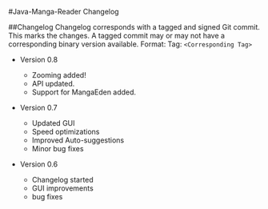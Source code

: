 #Java-Manga-Reader Changelog

##Changelog
Changelog corresponds with a tagged and signed Git commit.  This marks the changes.
A tagged commit may or may not have a corresponding binary version available.
Format:  Tag: `<Corresponding Tag>`
* Version 0.8
	* Zooming added!
	* API updated.
	* Support for MangaEden added.
* Version 0.7
	* Updated GUI
	* Speed optimizations
	* Improved Auto-suggestions
	* Minor bug fixes

* Version 0.6
    * Changelog started
    * GUI improvements 
    * bug fixes
